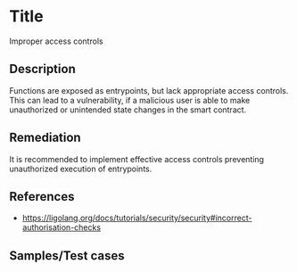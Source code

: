 # Title
Improper access controls

## Description
Functions are exposed as entrypoints, but lack appropriate access controls. This can lead to a vulnerability, if a malicious user is able to make unauthorized or unintended state changes in the smart contract.

## Remediation
It is recommended to implement effective access controls preventing unauthorized execution of entrypoints.

## References
- https://ligolang.org/docs/tutorials/security/security#incorrect-authorisation-checks

##  Samples/Test cases
